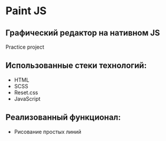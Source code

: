 # Paint JS
## Графический редактор на нативном JS
Practice project

## Использованные стеки технологий:

- HTML
- SCSS
- Reset.css
- JavaScript

## Реализованный функционал:

- Рисование простых линий
